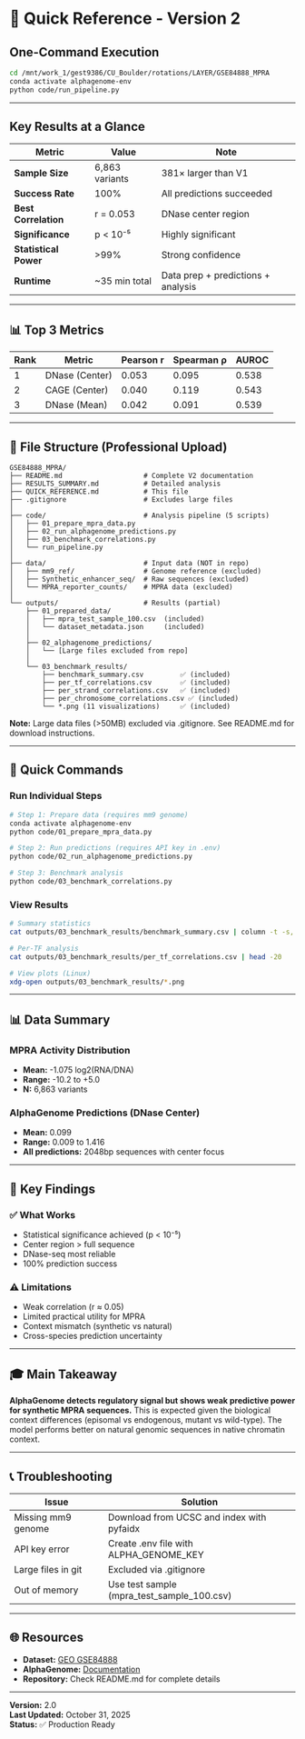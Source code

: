 # 🚀 Quick Reference - Version 2

## One-Command Execution

```bash
cd /mnt/work_1/gest9386/CU_Boulder/rotations/LAYER/GSE84888_MPRA
conda activate alphagenome-env
python code/run_pipeline.py
```

---

## Key Results at a Glance

| Metric | Value | Note |
|--------|-------|------|
| **Sample Size** | 6,863 variants | 381× larger than V1 |
| **Success Rate** | 100% | All predictions succeeded |
| **Best Correlation** | r = 0.053 | DNase center region |
| **Significance** | p < 10⁻⁵ | Highly significant |
| **Statistical Power** | >99% | Strong confidence |
| **Runtime** | ~35 min total | Data prep + predictions + analysis |

---

## 📊 Top 3 Metrics

| Rank | Metric | Pearson r | Spearman ρ | AUROC |
|------|--------|-----------|------------|-------|
| 1 | DNase (Center) | 0.053 | 0.095 | 0.538 |
| 2 | CAGE (Center) | 0.040 | 0.119 | 0.543 |
| 3 | DNase (Mean) | 0.042 | 0.091 | 0.539 |

---

## 📁 File Structure (Professional Upload)

```
GSE84888_MPRA/
├── README.md                    # Complete V2 documentation
├── RESULTS_SUMMARY.md           # Detailed analysis
├── QUICK_REFERENCE.md           # This file
├── .gitignore                   # Excludes large files
│
├── code/                        # Analysis pipeline (5 scripts)
│   ├── 01_prepare_mpra_data.py
│   ├── 02_run_alphagenome_predictions.py
│   ├── 03_benchmark_correlations.py
│   └── run_pipeline.py
│
├── data/                        # Input data (NOT in repo)
│   ├── mm9_ref/                 # Genome reference (excluded)
│   ├── Synthetic_enhancer_seq/  # Raw sequences (excluded)
│   └── MPRA_reporter_counts/    # MPRA data (excluded)
│
└── outputs/                     # Results (partial)
    ├── 01_prepared_data/
    │   ├── mpra_test_sample_100.csv  (included)
    │   └── dataset_metadata.json     (included)
    │
    ├── 02_alphagenome_predictions/
    │   └── [Large files excluded from repo]
    │
    └── 03_benchmark_results/
        ├── benchmark_summary.csv         ✅ (included)
        ├── per_tf_correlations.csv       ✅ (included)
        ├── per_strand_correlations.csv   ✅ (included)
        ├── per_chromosome_correlations.csv ✅ (included)
        └── *.png (11 visualizations)     ✅ (included)
```

**Note:** Large data files (>50MB) excluded via .gitignore. See README.md for download instructions.

---

## 🔧 Quick Commands

### Run Individual Steps

```bash
# Step 1: Prepare data (requires mm9 genome)
conda activate alphagenome-env
python code/01_prepare_mpra_data.py

# Step 2: Run predictions (requires API key in .env)
python code/02_run_alphagenome_predictions.py

# Step 3: Benchmark analysis
python code/03_benchmark_correlations.py
```

### View Results

```bash
# Summary statistics
cat outputs/03_benchmark_results/benchmark_summary.csv | column -t -s,

# Per-TF analysis
cat outputs/03_benchmark_results/per_tf_correlations.csv | head -20

# View plots (Linux)
xdg-open outputs/03_benchmark_results/*.png
```

---

## 📊 Data Summary

### MPRA Activity Distribution
- **Mean:** -1.075 log2(RNA/DNA)
- **Range:** -10.2 to +5.0
- **N:** 6,863 variants

### AlphaGenome Predictions (DNase Center)
- **Mean:** 0.099
- **Range:** 0.009 to 1.416
- **All predictions:** 2048bp sequences with center focus

---

## 🔑 Key Findings

### ✅ What Works
- Statistical significance achieved (p < 10⁻⁵)
- Center region > full sequence
- DNase-seq most reliable
- 100% prediction success

### ⚠️ Limitations
- Weak correlation (r ≈ 0.05)
- Limited practical utility for MPRA
- Context mismatch (synthetic vs natural)
- Cross-species prediction uncertainty

---

## 🎓 Main Takeaway

**AlphaGenome detects regulatory signal but shows weak predictive power for synthetic MPRA sequences.** This is expected given the biological context differences (episomal vs endogenous, mutant vs wild-type). The model performs better on natural genomic sequences in native chromatin context.

---

## 📞 Troubleshooting

| Issue | Solution |
|-------|----------|
| Missing mm9 genome | Download from UCSC and index with pyfaidx |
| API key error | Create .env file with ALPHA_GENOME_KEY |
| Large files in git | Excluded via .gitignore |
| Out of memory | Use test sample (mpra_test_sample_100.csv) |

---

## 🌐 Resources

- **Dataset:** [GEO GSE84888](https://www.ncbi.nlm.nih.gov/geo/query/acc.cgi?acc=GSE84888)
- **AlphaGenome:** [Documentation](https://www.alphagenomedocs.com/)
- **Repository:** Check README.md for complete details

---

**Version:** 2.0  
**Last Updated:** October 31, 2025  
**Status:** ✅ Production Ready

